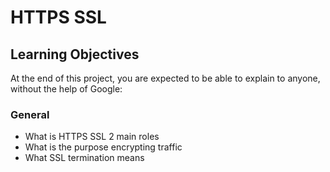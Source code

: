 # HTTPS SSL
## Learning Objectives
At the end of this project, you are expected to be able to explain to anyone, without the help of Google:
### General
- What is HTTPS SSL 2 main roles
- What is the purpose encrypting traffic
- What SSL termination means


